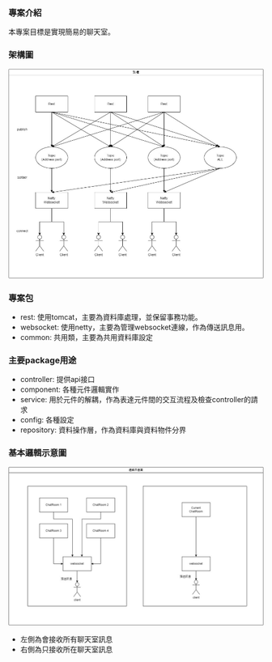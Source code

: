### 專案介紹
本專案目標是實現簡易的聊天室。

### 架構圖
![image](https://github.com/linchuen/spring-netty/blob/master/Structure.jpg)

### 專案包
* rest: 使用tomcat，主要為資料庫處理，並保留事務功能。
* websocket: 使用netty，主要為管理websocket連線，作為傳送訊息用。
* common: 共用類，主要為共用資料庫設定

### 主要package用途
* controller: 提供api接口
* component: 各種元件邏輯實作
* service: 用於元件的解耦，作為表達元件間的交互流程及檢查controller的請求
* config: 各種設定
* repository: 資料操作層，作為資料庫與資料物件分界

### 基本邏輯示意圖

![image](https://github.com/linchuen/spring-netty/blob/master/Logic.jpg)
* 左側為會接收所有聊天室訊息
* 右側為只接收所在聊天室訊息